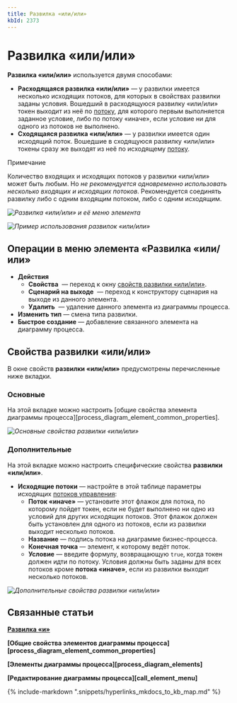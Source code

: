 ```yaml
---
title: Развилка «или/или»
kbId: 2373
---
```


# Развилка «или/или»

**Развилка «или/или»** используется двумя способами:

- **Расходящаяся развилка «или/или»** — у развилки имеется несколько исходящих потоков, для которых в свойствах развилки заданы условия. Вошедший в расходящуюся развилку «или/или» токен выходит из неё по [потоку](https://kb.comindware.ru/article.php?id=2368), для которого первым выполняется заданное условие, либо по потоку «иначе», если условие ни для одного из потоков не выполнено.
- **Сходящаяся развилка «или/или»** — у развилки имеется один исходящий поток. Вошедшие в сходящуюся развилку «или/или» токены сразу же выходят из неё по исходящему [потоку](https://kb.comindware.ru/article.php?id=2368).

Примечание

Количество входящих и исходящих потоков у развилки «или/или» может быть любым. Но *не рекомендуется одновременно использовать несколько входящих и исходящих потоков*. Рекомендуется соединять развилку либо с одним входящим потоком, либо с одним исходящим.

_![Развилка «или/или» и её меню элемента](https://kb.comindware.ru/assets/exclusive_gateway.png)_

_![Пример использования развилок «или/или»](https://kb.comindware.ru/assets/exclusive_gateway_example.png)_

## Операции в меню элемента «Развилка «или/или»

- **Действия**
    - **Свойства** *‌* — переход к окну [свойств развилки «или/или»](#mcetoc_1h2aig7al1).
    - **Сценарий на выходе** *‌* — переход к конструктору сценария на выходе из данного элемента.
    - **Удалить** *‌* — удаление данного элемента из диаграммы процесса.
- **Изменить тип** — смена типа развилки.
- **Быстрое создание** — добавление связанного элемента на диаграмму процесса.

## Свойства развилки «или/или»

В окне свойств **развилки «или/или»** предусмотрены перечисленные ниже вкладки.

### Основные

На этой вкладке можно настроить [общие свойства элемента диаграммы процесса][process_diagram_element_common_properties].

_![Основные свойства развилки «или/или»](https://kb.comindware.ru/assets/exclusive_gateway_general_properties.png)_

### Дополнительные

На этой вкладке можно настроить специфические свойства **развилки «или/или»**.

- **Исходящие потоки** — настройте в этой таблице параметры исходящих [потоков управления](https://kb.comindware.ru/article.php?id=2368):
    - **Поток «иначе»** — установите этот флажок для потока, по которому пойдет токен, если не будет выполнено ни одно из условий для других исходящих потоков. Этот флажок должен быть установлен для одного из потоков, если из развилки выходит несколько потоков.
    - **Название** — подпись потока на диаграмме бизнес-процесса.
    - **Конечная точка** — элемент, к которому ведёт поток.
    - **Условие** — введите формулу, возвращающую `true`, когда токен должен идти по потоку. Условия должны быть заданы для всех потоков кроме **потока «иначе»**, если из развилки выходит несколько потоков.

_![Дополнительные свойства развилки «или/или»](https://kb.comindware.ru/assets/exclusive_gateway_advanced_propertes.png)_

## Связанные статьи

**[Развилка «и»](https://kb.comindware.ru/article.php?id=2371)**

**[Общие свойства элементов диаграммы процесса][process_diagram_element_common_properties]**

**[Элементы диаграммы процесса][process_diagram_elements]**

**[Редактирование диаграммы процесса][call_element_menu]**

{% include-markdown ".snippets/hyperlinks_mkdocs_to_kb_map.md" %}

